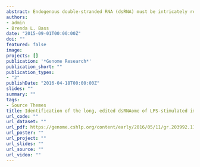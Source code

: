```yaml
---
abstract: Endogenous double-stranded RNA (dsRNA) must be intricately regulated in mammals to prevent aberrant activation of host inflammatory pathways by cytosolic dsRNA binding proteins. Here, we define the long, endogenous dsRNA repertoire in mammalian macrophages and monocytes during the inflammatory response to bacterial lipopolysaccharide. Hyperediting by adenosine deaminases that act on RNA (ADAR) enzymes was quantified over time using RNA-seq data from activated mouse macrophages to identify 342 Editing Enriched Regions (EERs), indicative of highly structured dsRNA. Analysis of publicly available data sets for samples of human peripheral blood monocytes resulted in discovery of 3438 EERs in the human transcriptome. Human EERs had predicted secondary structures that were significantly more stable than those of mouse EERs and were located primarily in introns, whereas nearly all mouse EERs were in 3′ UTRs. Seventy-four mouse EER-associated genes contained an EER in the orthologous human gene, although nucleotide sequence and position were only rarely conserved. Among these conserved EER-associated genes were several TNF alpha-signaling genes, including Sppl2a and Tnfrsf1b, important for processing and recognition of TNF alpha, respectively. Using publicly available data and experimental validation, we found that a significant proportion of EERs accumulated in the nucleus, a strategy that may prevent aberrant activation of proinflammatory cascades in the cytoplasm. The observation of many ADAR-edited dsRNAs in mammalian immune cells, a subset of which are in orthologous genes of mouse and human, suggests a conserved role for these structured regions.
authors:
- admin
- Brenda L. Bass
date: "2015-09-01T00:00:00Z"
doi: ""
featured: false
image:
projects: []
publication: '*Genome Research*'
publication_short: ""
publication_types:
- "2"
publishDate: "2016-04-18T00:00:00Z"
slides: ""
summary: ""
tags:
- Source Themes
title: Identification of the long, edited dsRNAome of LPS-stimulated immune cells
url_code: ""
url_dataset: ""
url_pdf: https://genome.cshlp.org/content/early/2016/05/11/gr.203992.116
url_poster: ""
url_project: ""
url_slides: ""
url_source: ""
url_video: ""
---
```

